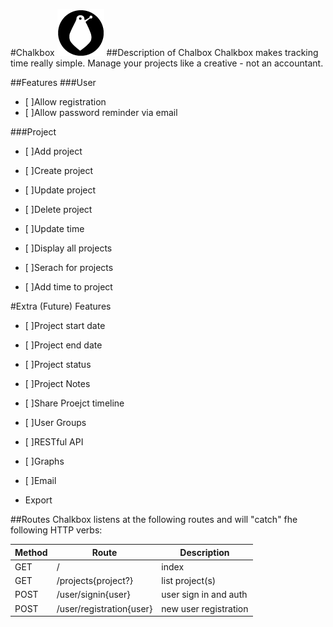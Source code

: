#Chalkbox
![Chalkbox image](https://raw.githubusercontent.com/harrisonde/chalkbox/master/public/images/chalkbox.png "Chalkbox")
##Description of Chalbox
Chalkbox makes tracking time really simple. Manage your projects like a creative - not an accountant. 

##Features
###User
* [ ]Allow registration
* [ ]Allow password reminder via email


###Project
* [ ]Add project

* [ ]Create project

* [ ]Update project

* [ ]Delete project 

* [ ]Update time

* [ ]Display all projects

* [ ]Serach for projects

* [ ]Add time to project

#Extra (Future) Features
* [ ]Project start date

* [ ]Project end date

* [ ]Project status

* [ ]Project Notes

* [ ]Share Proejct timeline

* [ ]User Groups  

* [ ]RESTful API 

* [ ]Graphs

* [ ]Email

* Export

##Routes
Chalkbox listens at the following routes and will "catch" fhe following HTTP verbs:

| Method  | Route                     | Description                  |
|-------- | ------------------------- | ---------------------------- |
| GET     | /                         | index			             |
| GET     | /projects{project?}       | list project(s)              |
| POST    | /user/signin{user}        | user sign in and auth        |
| POST    | /user/registration{user}  | new user registration        |
